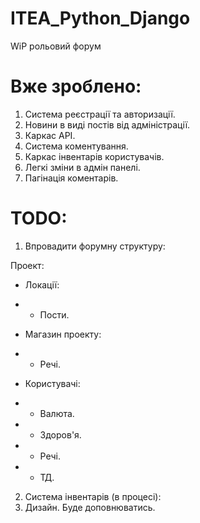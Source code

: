 # ITEA_Python_Django
WiP рольовий форум
# Вже зроблено:
1. Система реєстрації та авторизації.
2. Новини в виді постів від адміністрації.
3. Каркас API.
4. Система коментування.
5. Каркас інвентарів користувачів.
6. Легкі зміни в адмін панелі.
7. Пагінація коментарів.
# TODO:
1. Впровадити форумну структуру:

Проект:
- Локації:
- - Пости.

- Магазин проекту:
- - Речі.

- Користувачі:
- - Валюта.
- - Здоров'я.
- - Речі.
- - ТД.

2. Система інвентарів (в процесі):
3. Дизайн.
Буде доповнюватись.
